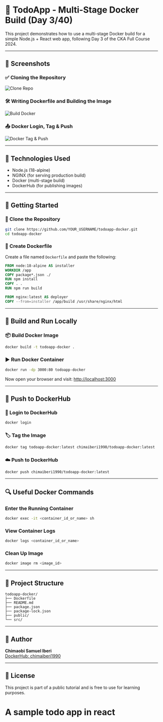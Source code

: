 # 🐳 TodoApp - Multi-Stage Docker Build (Day 3/40)

This project demonstrates how to use a multi-stage Docker build for a simple Node.js + React web app, following Day 3 of the CKA Full Course 2024.

---

## 📸 Screenshots

### ✅ Cloning the Repository
![Clone Repo](screenshots/Screenshot%202025-06-21%20at%207.21.46%E2%80%AFPM.png)

### 🛠 Writing Dockerfile and Building the Image
![Build Docker](screenshots/Screenshot%202025-06-21%20at%207.22.26%E2%80%AFPM.png)

### 📤 Docker Login, Tag & Push
![Docker Tag & Push](screenshots/Screenshot%202025-06-21%20at%207.23.33%E2%80%AFPM.png)

---

## 🧰 Technologies Used
- Node.js (18-alpine)
- NGINX (for serving production build)
- Docker (multi-stage build)
- DockerHub (for publishing images)

---

## 🏁 Getting Started

### 🔁 Clone the Repository
```bash
git clone https://github.com/YOUR_USERNAME/todoapp-docker.git
cd todoapp-docker
```

### 🧱 Create Dockerfile
Create a file named `Dockerfile` and paste the following:

```Dockerfile
FROM node:18-alpine AS installer
WORKDIR /app
COPY package*.json ./
RUN npm install
COPY . .
RUN npm run build

FROM nginx:latest AS deployer
COPY --from=installer /app/build /usr/share/nginx/html
```

---

## 🧪 Build and Run Locally

### 📦 Build Docker Image
```bash
docker build -t todoapp-docker .
```

### ▶️ Run Docker Container
```bash
docker run -dp 3000:80 todoapp-docker
```

Now open your browser and visit: [http://localhost:3000](http://localhost:3000)

---

## 🚀 Push to DockerHub

### 🔐 Login to DockerHub
```bash
docker login
```

### 🏷️ Tag the Image
```bash
docker tag todoapp-docker:latest chimaiberi1990/todoapp-docker:latest
```

### ☁️ Push to DockerHub
```bash
docker push chimaiberi1990/todoapp-docker:latest
```

---

## 🔍 Useful Docker Commands

### Enter the Running Container
```bash
docker exec -it <container_id_or_name> sh
```

### View Container Logs
```bash
docker logs <container_id_or_name>
```

### Clean Up Image
```bash
docker image rm <image_id>
```

---

## 📁 Project Structure

```
todoapp-docker/
├── Dockerfile
├── README.md
├── package.json
├── package-lock.json
├── public/
└── src/
```

---

## 🙌 Author

**Chimaobi Samuel Iberi**  
[DockerHub: chimaiberi1990](https://hub.docker.com/u/chimaiberi1990)

---

## 📝 License

This project is part of a public tutorial and is free to use for learning purposes.
# A sample todo app in react
